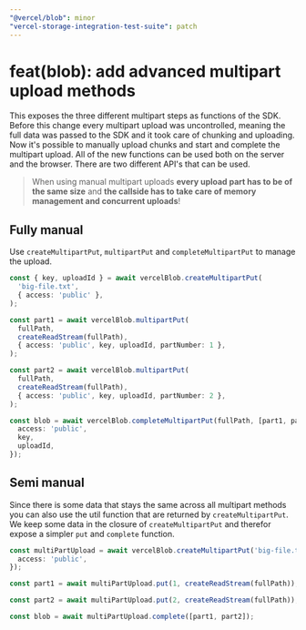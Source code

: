 ```yaml
---
"@vercel/blob": minor
"vercel-storage-integration-test-suite": patch
---
```


# feat(blob): add advanced multipart upload methods

This exposes the three different multipart steps as functions of the SDK. Before this change every multipart upload was uncontrolled, meaning the full data was passed to the SDK and it took care of chunking and uploading.
Now it's possible to manually upload chunks and start and complete the multipart upload. All of the new functions can be used both on the server and the browser. There are two different API's that can be used.

> When using manual multipart uploads **every upload part has to be of the same size** and **the callside has to take care of memory management and concurrent uploads**!

## Fully manual

Use `createMultipartPut`, `multipartPut` and `completeMultipartPut` to manage the upload.

```ts
const { key, uploadId } = await vercelBlob.createMultipartPut(
  'big-file.txt',
  { access: 'public' },
);

const part1 = await vercelBlob.multipartPut(
  fullPath,
  createReadStream(fullPath),
  { access: 'public', key, uploadId, partNumber: 1 },
);

const part2 = await vercelBlob.multipartPut(
  fullPath,
  createReadStream(fullPath),
  { access: 'public', key, uploadId, partNumber: 2 },
);

const blob = await vercelBlob.completeMultipartPut(fullPath, [part1, part2], {
  access: 'public',
  key,
  uploadId,
});
```

## Semi manual

Since there is some data that stays the same across all multipart methods you can also use the util function that are returned by `createMultipartPut`. We keep some data in the closure of `createMultipartPut` and therefor expose a simpler `put` and `complete` function.

```ts
const multiPartUpload = await vercelBlob.createMultipartPut('big-file.txt', {
  access: 'public',
});

const part1 = await multiPartUpload.put(1, createReadStream(fullPath));

const part2 = await multiPartUpload.put(2, createReadStream(fullPath));

const blob = await multiPartUpload.complete([part1, part2]);
```

